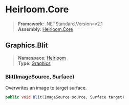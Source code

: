 # Heirloom.Core

> **Framework**: .NETStandard,Version=v2.1  
> **Assembly**: [Heirloom.Core][0]  

## Graphics.Blit

> **Namespace**: [Heirloom][0]  
> **Type**: [Graphics][1]  

### Blit(ImageSource, Surface)

Overwrites an image to target surface.

```cs
public void Blit(ImageSource source, Surface target)
```

[0]: ../../../Heirloom.Core.md
[1]: ../Graphics.md
